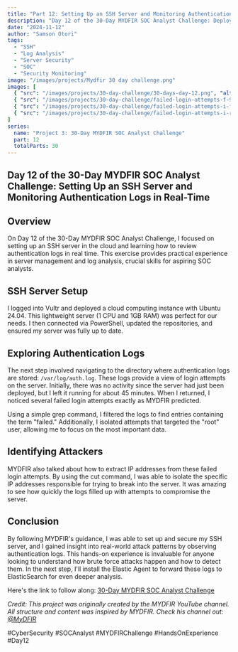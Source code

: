 ```yaml
---
title: "Part 12: Setting Up an SSH Server and Monitoring Authentication Logs in Real-Time"
description: "Day 12 of the 30-Day MYDFIR SOC Analyst Challenge: Deploying a cloud server and analyzing real-time authentication logs to detect brute force attempts."
date: "2024-11-12"
author: "Samson Otori"
tags:
  - "SSH"
  - "Log Analysis"
  - "Server Security"
  - "SOC"
  - "Security Monitoring"
image: "/images/projects/Mydfir 30 day challenge.png"
images: [
  { "src": "/images/projects/30-day-challenge/30-days-day-12.png", "alt": "30 Days MYDFIR SOC Analyst Challenge Day 12" },
  { "src": "/images/projects/30-day-challenge/failed-login-attempts-f-9-10-11.png", "alt": "Failed Login Attempts Filtered by Date" },
  { "src": "/images/projects/30-day-challenge/failed-login-attempts-i-failed.png", "alt": "Failed Login Attempts Filtered by 'failed' Keyword" },
  { "src": "/images/projects/30-day-challenge/failed-login-attempts-i-root.png", "alt": "Failed Login Attempts Targeting Root User" }
]
series:
  name: "Project 3: 30-Day MYDFIR SOC Analyst Challenge"
  part: 12
  totalParts: 30
---
```


## Day 12 of the 30-Day MYDFIR SOC Analyst Challenge: Setting Up an SSH Server and Monitoring Authentication Logs in Real-Time

## Overview

On Day 12 of the 30-Day MYDFIR SOC Analyst Challenge, I focused on setting up an SSH server in the cloud and learning how to review authentication logs in real time. This exercise provides practical experience in server management and log analysis, crucial skills for aspiring SOC analysts.

## SSH Server Setup

I logged into Vultr and deployed a cloud computing instance with Ubuntu 24.04. This lightweight server (1 CPU and 1GB RAM) was perfect for our needs. I then connected via PowerShell, updated the repositories, and ensured my server was fully up to date.

## Exploring Authentication Logs

The next step involved navigating to the directory where authentication logs are stored: `/var/log/auth.log`. These logs provide a view of login attempts on the server. Initially, there was no activity since the server had just been deployed, but I left it running for about 45 minutes. When I returned, I noticed several failed login attempts exactly as MYDFIR predicted.

Using a simple grep command, I filtered the logs to find entries containing the term "failed." Additionally, I isolated attempts that targeted the "root" user, allowing me to focus on the most important data.

## Identifying Attackers

MYDFIR also talked about how to extract IP addresses from these failed login attempts. By using the cut command, I was able to isolate the specific IP addresses responsible for trying to break into the server. It was amazing to see how quickly the logs filled up with attempts to compromise the server.

## Conclusion

By following MYDFIR's guidance, I was able to set up and secure my SSH server, and I gained insight into real-world attack patterns by observing authentication logs. This hands-on experience is invaluable for anyone looking to understand how brute force attacks happen and how to detect them. In the next step, I'll install the Elastic Agent to forward these logs to ElasticSearch for even deeper analysis.

Here's the link to follow along: [30-Day MYDFIR SOC Analyst Challenge](https://www.youtube.com/watch?v=qsMhmXIqWfc&list=PLG6KGSNK4PuBWmX9NykU0wnWamjxdKhDJ&index=39)

*Credit: This project was originally created by the MYDFIR YouTube channel. All structure and content was inspired by MYDFIR. Check his channel out: [@MyDFIR](https://www.youtube.com/@MyDFIR)*

#CyberSecurity #SOCAnalyst #MYDFIRChallenge #HandsOnExperience #Day12 